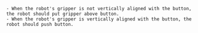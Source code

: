 
    - When the robot's gripper is not vertically aligned with the button, the robot should put gripper above button.
    - When the robot's gripper is vertically aligned with the button, the robot should push button.